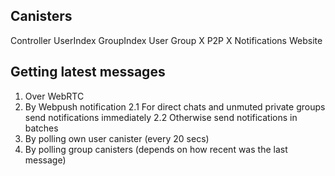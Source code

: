 Canisters
---------
Controller
UserIndex
GroupIndex
User
Group
X P2P
X Notifications
Website


Getting latest messages
-----------------------
1. Over WebRTC
2. By Webpush notification 
  2.1 For direct chats and unmuted private groups send notifications immediately
  2.2 Otherwise send notifications in batches
3. By polling own user canister (every 20 secs)
4. By polling group canisters (depends on how recent was the last message)